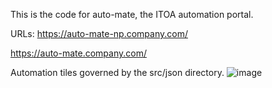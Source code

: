 This is the code for auto-mate, the ITOA automation portal.

URLs: https://auto-mate-np.company.com/

https://auto-mate.company.com/


Automation tiles governed by the src/json directory.
![image](https://github.com/user-attachments/assets/ac851b0a-fffa-4bf2-b99d-f4e19a75d8d5)

